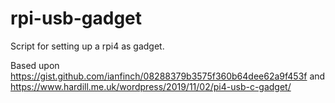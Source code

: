 # rpi-usb-gadget
Script for setting up a rpi4 as gadget.

Based upon https://gist.github.com/ianfinch/08288379b3575f360b64dee62a9f453f
and https://www.hardill.me.uk/wordpress/2019/11/02/pi4-usb-c-gadget/

